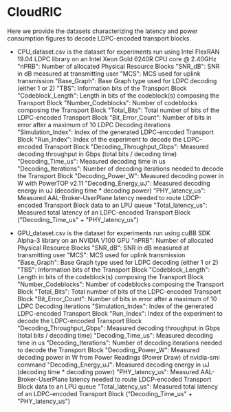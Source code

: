 # CloudRIC
Here we provide the datasets characterizing the latency and power consumption figures to decode LDPC-encoded transport blocks.

- CPU_dataset.csv is the dataset for experiments run using Intel FlexRAN 19.04 LDPC library on an Intel Xeon Gold 6240R CPU core @ 2.40GHz
  "nPRB": Number of allocated Physical Resource Blocks
  "SNR_dB": SNR in dB measured at transmitting user
  "MCS": MCS used for uplink transmission
  "Base_Graph": Base Graph type used for LDPC decoding (either 1 or 2)
  "TBS": Information bits of the Transport Block
  "Codeblock_Length": Length in bits of the codeblock(s) composing the Transport Block
  "Number_Codeblocks": Number of codeblocks composing the Transport Block
  "Total_Bits": Total number of bits of the LDPC-encoded Transport Block
  "Bit_Error_Count": Number of bits in error after a maximum of 10 LDPC Decoding iterations
  "Simulation_Index": Index of the generated LDPC-encoded Transport Block
  "Run_Index": Index of the experiment to decode the LDPC-encoded Transport Block
  "Decoding_Throughput_Gbps": Measured decoding throughput in Gbps (total bits / decoding time)
  "Decoding_Time_us": Measured decoding time in us
  "Decoding_Iterations": Number of decoding iterations needed to decode the Transport Block
  "Decoding_Power_W": Measured decoding power in W with PowerTOP v2.11
  "Decoding_Energy_uJ": Measured decoding energy in uJ (decoding time * decoding power)
  "PHY_latency_us": Measured AAL-Broker-UserPlane latency needed to route LDCP-encoded Transport Block data to an LPU queue
  "Total_latency_us": Measured total latency of an LDPC-encoded Transport Block ("Decoding_Time_us" + "PHY_latency_us")



- GPU_dataset.csv is the dataset for experiments run using cuBB SDK Alpha-3 library on an NVIDIA V100 GPU
  "nPRB": Number of allocated Physical Resource Blocks
  "SNR_dB": SNR in dB measured at transmitting user
  "MCS": MCS used for uplink transmission
  "Base_Graph": Base Graph type used for LDPC decoding (either 1 or 2)
  "TBS": Information bits of the Transport Block
  "Codeblock_Length": Length in bits of the codeblock(s) composing the Transport Block
  "Number_Codeblocks": Number of codeblocks composing the Transport Block
  "Total_Bits": Total number of bits of the LDPC-encoded Transport Block
  "Bit_Error_Count": Number of bits in error after a maximum of 10 LDPC Decoding iterations
  "Simulation_Index": Index of the generated LDPC-encoded Transport Block
  "Run_Index": Index of the experiment to decode the LDPC-encoded Transport Block
  "Decoding_Throughput_Gbps": Measured decoding throughput in Gbps (total bits / decoding time)
  "Decoding_Time_us": Measured decoding time in us
  "Decoding_Iterations": Number of decoding iterations needed to decode the Transport Block
  "Decoding_Power_W": Measured decoding power in W from Power Readings (Power Draw) of nvidia-smi command
  "Decoding_Energy_uJ": Measured decoding energy in uJ (decoding time * decoding power)
  "PHY_latency_us": Measured AAL-Broker-UserPlane latency needed to route LDCP-encoded Transport Block data to an LPU queue
  "Total_latency_us": Measured total latency of an LDPC-encoded Transport Block ("Decoding_Time_us" + "PHY_latency_us")



